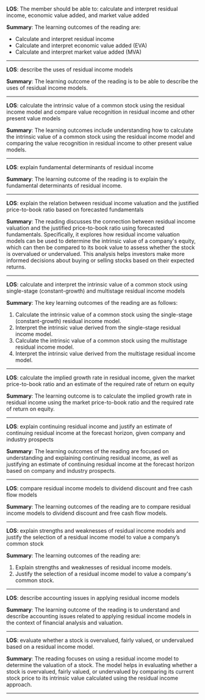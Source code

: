  **LOS**: The member should be able to: calculate and interpret residual income, economic value added, and market value added 
 
 **Summary**: The learning outcomes of the reading are:

- Calculate and interpret residual income
- Calculate and interpret economic value added (EVA)
- Calculate and interpret market value added (MVA)  

 _________ 
 **LOS**:  describe the uses of residual income models 
 
 **Summary**: The learning outcome of the reading is to be able to describe the uses of residual income models.  

 _________ 
 **LOS**:  calculate the intrinsic value of a common stock using the residual income model and compare value recognition in residual income and other present value models 
 
 **Summary**: The learning outcomes include understanding how to calculate the intrinsic value of a common stock using the residual income model and comparing the value recognition in residual income to other present value models.  

 _________ 
 **LOS**:  explain fundamental determinants of residual income 
 
 **Summary**: The learning outcome of the reading is to explain the fundamental determinants of residual income.  

 _________ 
 **LOS**:  explain the relation between residual income valuation and the justified price-to-book ratio based on forecasted fundamentals 
 
 **Summary**: The reading discusses the connection between residual income valuation and the justified price-to-book ratio using forecasted fundamentals. Specifically, it explores how residual income valuation models can be used to determine the intrinsic value of a company's equity, which can then be compared to its book value to assess whether the stock is overvalued or undervalued. This analysis helps investors make more informed decisions about buying or selling stocks based on their expected returns.  

 _________ 
 **LOS**:  calculate and interpret the intrinsic value of a common stock using single-stage (constant-growth) and multistage residual income models 
 
 **Summary**: The key learning outcomes of the reading are as follows:

1. Calculate the intrinsic value of a common stock using the single-stage (constant-growth) residual income model.
2. Interpret the intrinsic value derived from the single-stage residual income model.
3. Calculate the intrinsic value of a common stock using the multistage residual income model.
4. Interpret the intrinsic value derived from the multistage residual income model.  

 _________ 
 **LOS**:  calculate the implied growth rate in residual income, given the market price-to-book ratio and an estimate of the required rate of return on equity 
 
 **Summary**: The learning outcome is to calculate the implied growth rate in residual income using the market price-to-book ratio and the required rate of return on equity.  

 _________ 
 **LOS**:  explain continuing residual income and justify an estimate of continuing residual income at the forecast horizon, given company and industry prospects 
 
 **Summary**: The learning outcomes of the reading are focused on understanding and explaining continuing residual income, as well as justifying an estimate of continuing residual income at the forecast horizon based on company and industry prospects.  

 _________ 
 **LOS**:  compare residual income models to dividend discount and free cash flow models 
 
 **Summary**: The learning outcomes of the reading are to compare residual income models to dividend discount and free cash flow models.  

 _________ 
 **LOS**:  explain strengths and weaknesses of residual income models and justify the selection of a residual income model to value a company’s common stock 
 
 **Summary**: The learning outcomes of the reading are:

1. Explain strengths and weaknesses of residual income models.
2. Justify the selection of a residual income model to value a company's common stock.  

 _________ 
 **LOS**:  describe accounting issues in applying residual income models 
 
 **Summary**: The learning outcome of the reading is to understand and describe accounting issues related to applying residual income models in the context of financial analysis and valuation.  

 _________ 
 **LOS**:  evaluate whether a stock is overvalued, fairly valued, or undervalued based on a residual income model. 
 
 **Summary**: The reading focuses on using a residual income model to determine the valuation of a stock. The model helps in evaluating whether a stock is overvalued, fairly valued, or undervalued by comparing its current stock price to its intrinsic value calculated using the residual income approach.  

 _________ 

